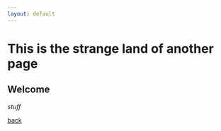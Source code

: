 ```yaml
---
layout: default
---
```


# This is the strange land of another page

## Welcome

_stuff_

[back](./)
